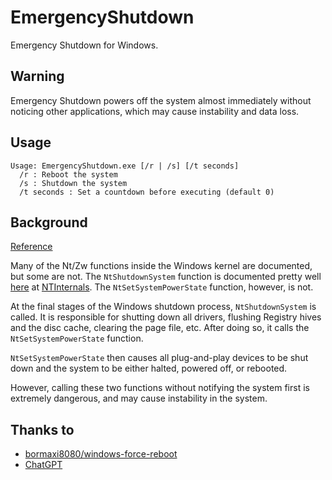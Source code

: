 # EmergencyShutdown

Emergency Shutdown for Windows.

## Warning

Emergency Shutdown powers off the system almost immediately without noticing other applications, which may cause instability and data loss.

## Usage

```plain
Usage: EmergencyShutdown.exe [/r | /s] [/t seconds]
  /r : Reboot the system
  /s : Shutdown the system
  /t seconds : Set a countdown before executing (default 0)
```

## Background

[Reference](https://www.codeproject.com/Articles/34194/Performing-emergency-shutdowns)

Many of the Nt/Zw functions inside the Windows kernel are documented, but some are not. The `NtShutdownSystem` function is documented pretty well [here](http://undocumented.ntinternals.net/UserMode/Undocumented%20Functions/Hardware/NtShutdownSystem.html) at [NTInternals](http://undocumented.ntinternals.net/). The `NtSetSystemPowerState` function, however, is not.

At the final stages of the Windows shutdown process, `NtShutdownSystem` is called. It is responsible for shutting down all drivers, flushing Registry hives and the disc cache, clearing the page file, etc. After doing so, it calls the `NtSetSystemPowerState` function.

`NtSetSystemPowerState` then causes all plug-and-play devices to be shut down and the system to be either halted, powered off, or rebooted.

However, calling these two functions without notifying the system first is extremely dangerous, and may cause instability in the system.

## Thanks to

-   [bormaxi8080/windows-force-reboot](https://github.com/bormaxi8080/windows-force-reboot)
-   [ChatGPT](https://chatgpt.com/)

